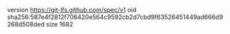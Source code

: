 version https://git-lfs.github.com/spec/v1
oid sha256:587e4f2812f706420e564c9592cb2d7cbd9f63526451449ad666d9268d508ded
size 1682
